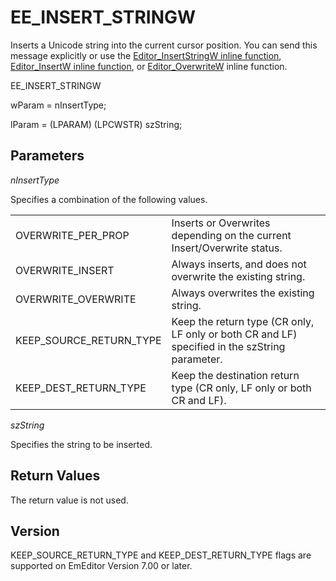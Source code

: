 # EE\_INSERT\_STRINGW

Inserts a Unicode string into the current cursor position. You can send this
message explicitly or use the
[Editor\_InsertStringW inline function](../macro/editor_insertstringw), [Editor\_InsertW inline function](../macro/editor_insertw), or
[Editor\_OverwriteW](../macro/editor_overwritew) inline function.

EE\_INSERT\_STRINGW

wParam = nInsertType;

lParam = (LPARAM) (LPCWSTR) szString;

## Parameters

_nInsertType_

Specifies a combination of the following values.

|     |     |
| --- | --- |
| OVERWRITE\_PER\_PROP | Inserts or Overwrites depending on the current Insert/Overwrite status. |
| OVERWRITE\_INSERT | Always inserts, and does not overwrite the existing string. |
| OVERWRITE\_OVERWRITE | Always overwrites the existing string. |
| KEEP\_SOURCE\_RETURN\_TYPE | Keep the return type (CR only, LF only or both CR and LF) specified in the szString parameter. |
| KEEP\_DEST\_RETURN\_TYPE | Keep the destination return type (CR only, LF only or both CR and LF). |

_szString_

Specifies the string to be inserted.

## Return Values

The return value is not used.

## Version

KEEP\_SOURCE\_RETURN\_TYPE and KEEP\_DEST\_RETURN\_TYPE flags are supported on EmEditor Version 7.00 or later.
